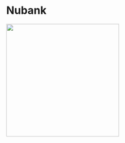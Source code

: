 # Nubank

<img src="https://raw.githubusercontent.com/gabrielferreir/nuconta-flutter/master/screenshot.gif" width="300" />
